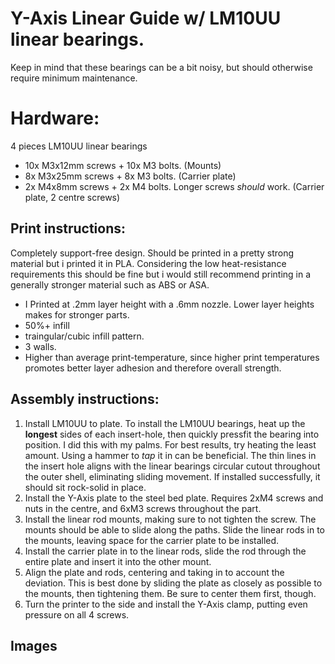 # Y-Axis Linear Guide w/ LM10UU linear bearings. 
Keep in mind that these bearings can be a bit noisy, but should otherwise require minimum maintenance. 

# Hardware: 
4 pieces LM10UU linear bearings 

- 10x M3x12mm screws + 10x M3 bolts. (Mounts)
- 8x M3x25mm screws + 8x M3 bolts. (Carrier plate)
- 2x M4x8mm screws + 2x M4 bolts. Longer screws *should* work. (Carrier plate, 2 centre screws)

## Print instructions:
Completely support-free design. Should be printed in a pretty strong material but i printed it in PLA. Considering the low heat-resistance requirements this should be fine but i would still recommend printing in a generally stronger material such as ABS or ASA. 

- I Printed at .2mm layer height with a .6mm nozzle. Lower layer heights makes for stronger parts. 
- 50%+ infill
- traingular/cubic infill pattern. 
- 3 walls. 
- Higher than average print-temperature, since higher print temperatures promotes better layer adhesion and therefore overall strength. 

##  Assembly instructions: 
1. Install LM10UU to plate. To install the LM10UU bearings, heat up the **longest** sides of each insert-hole, then quickly pressfit the bearing into position. I did this with my palms. For best results, try heating the least amount. Using a hammer to *tap* it in can be beneficial. The thin lines in the insert hole aligns with the linear bearings circular cutout throughout the outer shell, eliminating sliding movement. If installed successfully, it should sit rock-solid in place. 
2. Install the Y-Axis plate to the steel bed plate. Requires 2xM4 screws and nuts in the centre, and 6xM3 screws throughout the part. 
3. Install the linear rod mounts, making sure to not tighten the screw. The mounts should be able to slide along the paths. Slide the linear rods in to the mounts, leaving space for the carrier plate to be installed. 
4. Install the carrier plate in to the linear rods, slide the rod through the entire plate and insert it into the other mount. 
5. Align the plate and rods, centering and taking in to account the deviation. This is best done by sliding the plate as closely as possible to the mounts, then tightening them. Be sure to center them first, though. 
6. Turn the printer to the side and install the Y-Axis clamp, putting even pressure on all 4 screws. 

## Images
